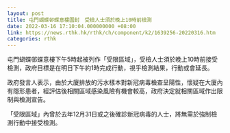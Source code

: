 ```yaml
---
layout: post
title: 屯門蝴蝶邨蝶意樓圍封　受檢人士須於晚上10時前檢測
date: 2022-03-16 17:10:04.000000000 +08:00
link: https://news.rthk.hk/rthk/ch/component/k2/1639256-20220316.htm
categories: rthk
---
```


屯門蝴蝶邨蝶意樓下午5時起被列作「受限區域」，受檢人士須於晚上10時前接受檢測，政府目標是在明日下午約1時完成行動，視乎檢測結果，行動或會延長。
 
政府發言人表示，由於大廈排放的污水樣本對新冠病毒檢查呈陽性，懷疑在大廈內有隱形患者，經評估後相關區域感染風險有機會較高，政府決定就相關區域作出限制與檢測宣告。
 
「受限區域」內曾於去年12月31日或之後確診新冠病毒的人士，將無需於強制檢測行動中接受檢測。
